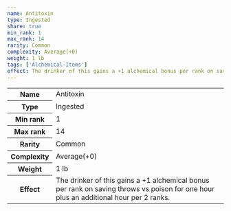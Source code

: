 ```yaml
---
name: Antitoxin
type: Ingested
share: true
min_rank: 1
max_rank: 14
rarity: Common
complexity: Average(+0)
weight: 1 lb
tags: ['Alchemical-Items']
effect: The drinker of this gains a +1 alchemical bonus per rank on saving throws vs poison for one hour plus an additional hour per 2 ranks.
---
```

<p><span style="overflow-x: auto;"><table><tbody><tr><th>Name</th><td>Antitoxin</td></tr><tr><th>Type</th><td>Ingested</td></tr><tr><th>Min rank</th><td>1</td></tr><tr><th>Max rank</th><td>14</td></tr><tr><th>Rarity</th><td>Common</td></tr><tr><th>Complexity</th><td>Average(+0)</td></tr><tr><th>Weight</th><td>1 lb</td></tr><tr><th>Effect</th><td>The drinker of this gains a +1 alchemical bonus per rank on saving throws vs poison for one hour plus an additional hour per 2 ranks.</td></tr></tbody></table></span></p>